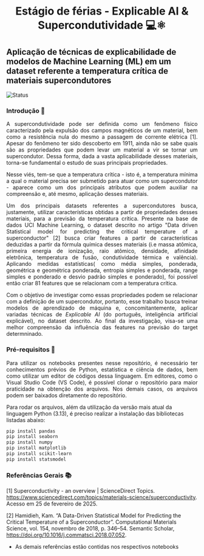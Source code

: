 # <p align= "center"> **Estágio de férias - Explicable AI & Supercondutividade** 💻⚛️ </p>

## Aplicação de técnicas de explicabilidade de modelos de Machine Learning (ML) em um dataset referente a temperatura crítica de materiais supercondutores
![Status](https://img.shields.io/static/v1?label=STATUS&message=EM%20DESENVOLVIMENTO&color=RED&style=for-the-badge)

### Introdução 🧪
<p align="justify">
  A supercondutividade pode ser definida como um fenômeno físico caracterizado pela expulsão dos campos magnéticos de um material, bem como a resistência nula do mesmo a passagem de corrente elétrica [1]. Apesar do fenômeno ter sido descoberto em 1911, ainda não se sabe quais são as propriedades que podem levar um material a vir se tornar um supercondutor. Dessa forma, dada a vasta aplicabilidade desses materiais, torna-se fundamental o estudo de suas principais propriedades. 
</p>

<p align="justify">
  Nesse viés, tem-se que a temperatura crítica - isto é, a temperatura mínima a qual o material precisa ser submetido para atuar como um supercondutor - aparece como um dos principais atributos que podem auxiliar na compreensão e, até mesmo, aplicação desses materiais. 
</p>
  
  <p align="justify">
  Um dos principais datasets referentes a supercondutores busca, justamente, utilizar características obtidas a partir de propriedades desses materiais, para a previsão da temperatura crítica. Presente na base de dados UCI Machine Learning, o dataset descrito no artigo "Data driven Statistical model for predicting the critical temperature of a superconductor" [2] busca criar features a partir de características deduzidas a partir da fórmula química desses materiais (i.e massa atômica, primeira energia de ionização, raio atômico, densidade, afinidade eletrônica, temperatura de fusão, condutividade térmica e valência). Aplicando medidas estatísticas( como média simples, ponderada, geométrica e geométrica ponderada, entropia simples e ponderada, range simples e ponderado e desvio padrão simples e ponderado), foi possível então criar 81 features que se relacionam com a temperatura crítica.
  </p>
  
  <p align="justify">
  Com o objetivo de investigar como essas propriedades podem se relacionar com a definição de um supercondutor, portanto, esse trabalho busca treinar modelos de aprendizado de máquina e, concomitantemente, aplicar variadas técnicas de <em>Explicable AI</em> (do português, inteligência artificial explicável), no dataset descrito. Ao final da investigação, visa-se uma melhor compreensão da influência das features na previsão do target determninado.
</p>

### Pré-requisitos 📄
<p align= "justify">
Para utilizar os notebooks presentes nesse repositório, é necessário ter conhecimentos prévios de Python, estatística e ciência de dados, bem como utilizar um editor de códigos dessa linguagem. Em editores, como o Visual Studio Code (VS Code), é possível clonar o repositório para maior praticidade na obtenção dos arquivos. Nos demais casos, os arquivos podem ser baixados diretamente do repositório.
</p>

Para rodar os arquivos, além da utilização da versão mais atual da linguagem Python (3.13), é preciso realizar a instalação das bibliotecas listadas abaixo:
```bash
pip install pandas
pip install seaborn
pip install numpy
pip install matplotlib
pip install scikit-learn
pip install statsmodel
```

### Referências Gerais 📚
[1] Superconductivity - an overview | ScienceDirect Topics. https://www.sciencedirect.com/topics/materials-science/superconductivity. Acesso em 25 de fevereiro de 2025.

[2] Hamidieh, Kam. “A Data-Driven Statistical Model for Predicting the Critical Temperature of a Superconductor”. Computational Materials Science, vol. 154, novembro de 2018, p. 346–54. Semantic Scholar, https://doi.org/10.1016/j.commatsci.2018.07.052.

* As demais referências estão contidas nos respectivos notebooks

